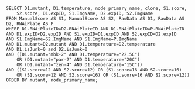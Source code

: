     SELECT D1.mutant, D1.temperature, node_primary_name, clone, S1.score,
        S2.score, D1.expID, S1.ImgName, D2.expID, S2.ImgName
    FROM ManualScore AS S1, ManualScore AS S2, RawData AS D1, RawData AS D2, RNAiPlate AS P
    WHERE D1.RNAiPlateID=D2.RNAiPlateID AND D1.RNAiPlateID=P.RNAiPlateID
    AND D1.expID<D2.expID AND S1.expID=D1.expID AND S2.expID=D2.expID
    AND S1.ImgName=S2.ImgName AND S1.ImgName=P.ImgName
    AND D1.mutant=D2.mutant AND D1.temperature=D2.temperature
    AND D1.isJunk=0 and D2.isJunk=0
    AND ((D1.mutant="mbk-2" AND D1.temperature="22.5C")
        OR (D1.mutant="par-2" AND D1.temperature="20C")
        OR (D1.mutant="zen-4" AND D1.temperature="15C"))
    AND ((S1.score=12 AND S2.score=12) OR (S1.score=16 AND S2.score=16)
        OR (S1.score=12 AND S2.score=16) OR (S1.score=16 AND S2.score=12))
    ORDER BY mutant, node_primary_name;
